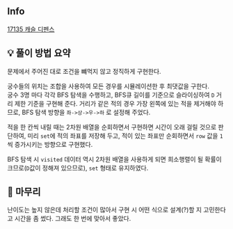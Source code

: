 ## Info
[17135 캐슬 디펜스](https://www.acmicpc.net/problem/17135)

## 💡 풀이 방법 요약
문제에서 주어진 대로 조건을 뺴먹지 않고 정직하게 구현한다.  
  
궁수들의 위치는 조합을 사용하여 모든 경우를 시뮬레이션한 후 최댓값을 구한다.  
궁수 3명 마다 각각 BFS 탐색을 수행하고, BFS큐 길이를 기준으로 슬라이싱하여 `D` 거리 제한 기준을 구현해 준다. 거리가 같은 적의 경우 가장 왼쪽에 있는 적을 제거해야 하므로, BFS 탐색 방향을 `좌->상->우->하` 로 설정해 주었다.  
  
적을 한 칸씩 내릴 때는 2차원 배열을 순회하면서 구현하면 시간이 오래 걸릴 것으로 판단하여, 미리 `set`에 적의 좌표를 저장해 두고, 적이 있는 좌표만 순회하면서 `row` 값을 `1`씩 증가시키는 방향으로 구현했다.  
  
BFS 탐색 시 `visited` 데이터 역시 2차원 배열을 사용하게 되면 희소행렬이 될 확률이 크므로(`D`값이 정해져 있으므로), `set` 형태로 유지하였다.

## 🙂 마무리
난이도는 높지 않은데 처리할 조건이 많아서 구현 시 어떤 식으로 설계(?)할 지 고민한다고 시간을 좀 썼다. 그래도 한 번에 맞아서 좋았다.
